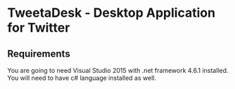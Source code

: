 # TweetaDesk - Desktop Application for Twitter

## Requirements

You are going to need Visual Studio 2015 with .net framework 4.6.1 installed.
You will need to have c# language installed as well.

